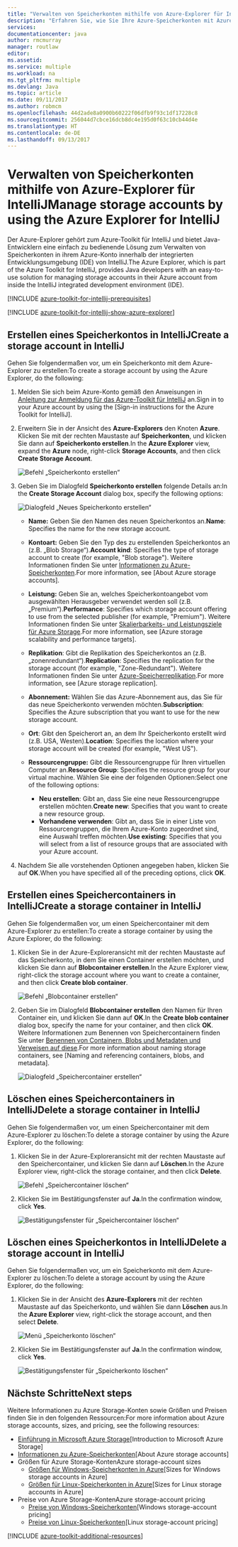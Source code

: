 ```yaml
---
title: "Verwalten von Speicherkonten mithilfe von Azure-Explorer für IntelliJ"
description: "Erfahren Sie, wie Sie Ihre Azure-Speicherkonten mit Azure-Explorer für IntelliJ verwalten."
services: 
documentationcenter: java
author: rmcmurray
manager: routlaw
editor: 
ms.assetid: 
ms.service: multiple
ms.workload: na
ms.tgt_pltfrm: multiple
ms.devlang: Java
ms.topic: article
ms.date: 09/11/2017
ms.author: robmcm
ms.openlocfilehash: 44d2ade8a0900b60222f06dfb9f93c1df17228c8
ms.sourcegitcommit: 256044d7cbce16dcb8dc4e195d0f63c10cb44d4e
ms.translationtype: HT
ms.contentlocale: de-DE
ms.lasthandoff: 09/13/2017
---
```

# <a name="manage-storage-accounts-by-using-the-azure-explorer-for-intellij"></a><span data-ttu-id="164b9-103">Verwalten von Speicherkonten mithilfe von Azure-Explorer für IntelliJ</span><span class="sxs-lookup"><span data-stu-id="164b9-103">Manage storage accounts by using the Azure Explorer for IntelliJ</span></span>

<span data-ttu-id="164b9-104">Der Azure-Explorer gehört zum Azure-Toolkit für IntelliJ und bietet Java-Entwicklern eine einfach zu bedienende Lösung zum Verwalten von Speicherkonten in ihrem Azure-Konto innerhalb der integrierten Entwicklungsumgebung (IDE) von IntelliJ.</span><span class="sxs-lookup"><span data-stu-id="164b9-104">The Azure Explorer, which is part of the Azure Toolkit for IntelliJ, provides Java developers with an easy-to-use solution for managing storage accounts in their Azure account from inside the IntelliJ integrated development environment (IDE).</span></span>

[!INCLUDE [azure-toolkit-for-intellij-prerequisites](../includes/azure-toolkit-for-intellij-prerequisites.md)]

[!INCLUDE [azure-toolkit-for-intellij-show-azure-explorer](../includes/azure-toolkit-for-intellij-show-azure-explorer.md)]

## <a name="create-a-storage-account-in-intellij"></a><span data-ttu-id="164b9-105">Erstellen eines Speicherkontos in IntelliJ</span><span class="sxs-lookup"><span data-stu-id="164b9-105">Create a storage account in IntelliJ</span></span>

<span data-ttu-id="164b9-106">Gehen Sie folgendermaßen vor, um ein Speicherkonto mit dem Azure-Explorer zu erstellen:</span><span class="sxs-lookup"><span data-stu-id="164b9-106">To create a storage account by using the Azure Explorer, do the following:</span></span>

1. <span data-ttu-id="164b9-107">Melden Sie sich beim Azure-Konto gemäß den Anweisungen in [Anleitung zur Anmeldung für das Azure-Toolkit für IntelliJ] an.</span><span class="sxs-lookup"><span data-stu-id="164b9-107">Sign in to your Azure account by using the [Sign-in instructions for the Azure Toolkit for IntelliJ].</span></span> 

2. <span data-ttu-id="164b9-108">Erweitern Sie in der Ansicht des **Azure-Explorers** den Knoten **Azure**. Klicken Sie mit der rechten Maustaste auf **Speicherkonten**, und klicken Sie dann auf **Speicherkonto erstellen**.</span><span class="sxs-lookup"><span data-stu-id="164b9-108">In the **Azure Explorer** view, expand the **Azure** node, right-click **Storage Accounts**, and then click **Create Storage Account**.</span></span>

   ![Befehl „Speicherkonto erstellen“][CS01]

3. <span data-ttu-id="164b9-110">Geben Sie im Dialogfeld **Speicherkonto erstellen** folgende Details an:</span><span class="sxs-lookup"><span data-stu-id="164b9-110">In the **Create Storage Account** dialog box, specify the following options:</span></span>

   ![Dialogfeld „Neues Speicherkonto erstellen“][CS02]

   * <span data-ttu-id="164b9-112">**Name:** Geben Sie den Namen des neuen Speicherkontos an.</span><span class="sxs-lookup"><span data-stu-id="164b9-112">**Name**: Specifies the name for the new storage account.</span></span>

   * <span data-ttu-id="164b9-113">**Kontoart:** Geben Sie den Typ des zu erstellenden Speicherkontos an (z.B. „Blob Storage“).</span><span class="sxs-lookup"><span data-stu-id="164b9-113">**Account kind**: Specifies the type of storage account to create (for example, "Blob storage").</span></span> <span data-ttu-id="164b9-114">Weitere Informationen finden Sie unter [Informationen zu Azure-Speicherkonten].</span><span class="sxs-lookup"><span data-stu-id="164b9-114">For more information, see [About Azure storage accounts].</span></span> 

   * <span data-ttu-id="164b9-115">**Leistung:** Geben Sie an, welches Speicherkontoangebot vom ausgewählten Herausgeber verwendet werden soll (z.B. „Premium“).</span><span class="sxs-lookup"><span data-stu-id="164b9-115">**Performance**: Specifies which storage account offering to use from the selected publisher (for example, "Premium").</span></span> <span data-ttu-id="164b9-116">Weitere Informationen finden Sie unter [Skalierbarkeits- und Leistungsziele für Azure Storage].</span><span class="sxs-lookup"><span data-stu-id="164b9-116">For more information, see [Azure storage scalability and performance targets].</span></span> 

   * <span data-ttu-id="164b9-117">**Replikation**: Gibt die Replikation des Speicherkontos an (z.B. „zonenredundant“).</span><span class="sxs-lookup"><span data-stu-id="164b9-117">**Replication**: Specifies the replication for the storage account (for example, "Zone-Redundant").</span></span> <span data-ttu-id="164b9-118">Weitere Informationen finden Sie unter [Azure-Speicherreplikation].</span><span class="sxs-lookup"><span data-stu-id="164b9-118">For more information, see [Azure storage replication].</span></span> 

   * <span data-ttu-id="164b9-119">**Abonnement:** Wählen Sie das Azure-Abonnement aus, das Sie für das neue Speicherkonto verwenden möchten.</span><span class="sxs-lookup"><span data-stu-id="164b9-119">**Subscription**: Specifies the Azure subscription that you want to use for the new storage account.</span></span>

   * <span data-ttu-id="164b9-120">**Ort**: Gibt den Speicherort an, an dem Ihr Speicherkonto erstellt wird (z.B. USA, Westen).</span><span class="sxs-lookup"><span data-stu-id="164b9-120">**Location**: Specifies the location where your storage account will be created (for example, "West US").</span></span>

   * <span data-ttu-id="164b9-121">**Ressourcengruppe:** Gibt die Ressourcengruppe für Ihren virtuellen Computer an.</span><span class="sxs-lookup"><span data-stu-id="164b9-121">**Resource Group**: Specifies the resource group for your virtual machine.</span></span> <span data-ttu-id="164b9-122">Wählen Sie eine der folgenden Optionen:</span><span class="sxs-lookup"><span data-stu-id="164b9-122">Select one of the following options:</span></span>
      * <span data-ttu-id="164b9-123">**Neu erstellen**: Gibt an, dass Sie eine neue Ressourcengruppe erstellen möchten.</span><span class="sxs-lookup"><span data-stu-id="164b9-123">**Create new**: Specifies that you want to create a new resource group.</span></span>
      * <span data-ttu-id="164b9-124">**Vorhandene verwenden**: Gibt an, dass Sie in einer Liste von Ressourcengruppen, die Ihrem Azure-Konto zugeordnet sind, eine Auswahl treffen möchten.</span><span class="sxs-lookup"><span data-stu-id="164b9-124">**Use existing**: Specifies that you will select from a list of resource groups that are associated with your Azure account.</span></span>

4. <span data-ttu-id="164b9-125">Nachdem Sie alle vorstehenden Optionen angegeben haben, klicken Sie auf **OK**.</span><span class="sxs-lookup"><span data-stu-id="164b9-125">When you have specified all of the preceding options, click **OK**.</span></span>

## <a name="create-a-storage-container-in-intellij"></a><span data-ttu-id="164b9-126">Erstellen eines Speichercontainers in IntelliJ</span><span class="sxs-lookup"><span data-stu-id="164b9-126">Create a storage container in IntelliJ</span></span>

<span data-ttu-id="164b9-127">Gehen Sie folgendermaßen vor, um einen Speichercontainer mit dem Azure-Explorer zu erstellen:</span><span class="sxs-lookup"><span data-stu-id="164b9-127">To create a storage container by using the Azure Explorer, do the following:</span></span>

1. <span data-ttu-id="164b9-128">Klicken Sie in der Azure-Exploreransicht mit der rechten Maustaste auf das Speicherkonto, in dem Sie einen Container erstellen möchten, und klicken Sie dann auf **Blobcontainer erstellen**.</span><span class="sxs-lookup"><span data-stu-id="164b9-128">In the Azure Explorer view, right-click the storage account where you want to create a container, and then click **Create blob container**.</span></span>

   ![Befehl „Blobcontainer erstellen“][CC01]

2. <span data-ttu-id="164b9-130">Geben Sie im Dialogfeld **Blobcontainer erstellen** den Namen für Ihren Container ein, und klicken Sie dann auf **OK**.</span><span class="sxs-lookup"><span data-stu-id="164b9-130">In the **Create blob container** dialog box, specify the name for your container, and then click **OK**.</span></span> <span data-ttu-id="164b9-131">Weitere Informationen zum Benennen von Speichercontainern finden Sie unter [Benennen von Containern, Blobs und Metadaten und Verweisen auf diese].</span><span class="sxs-lookup"><span data-stu-id="164b9-131">For more information about naming storage containers, see [Naming and referencing containers, blobs, and metadata].</span></span>

   ![Dialogfeld „Speichercontainer erstellen“][CC02]

## <a name="delete-a-storage-container-in-intellij"></a><span data-ttu-id="164b9-133">Löschen eines Speichercontainers in IntelliJ</span><span class="sxs-lookup"><span data-stu-id="164b9-133">Delete a storage container in IntelliJ</span></span>

<span data-ttu-id="164b9-134">Gehen Sie folgendermaßen vor, um einen Speichercontainer mit dem Azure-Explorer zu löschen:</span><span class="sxs-lookup"><span data-stu-id="164b9-134">To delete a storage container by using the Azure Explorer, do the following:</span></span>

1. <span data-ttu-id="164b9-135">Klicken Sie in der Azure-Exploreransicht mit der rechten Maustaste auf den Speichercontainer, und klicken Sie dann auf **Löschen**.</span><span class="sxs-lookup"><span data-stu-id="164b9-135">In the Azure Explorer view, right-click the storage container, and then click **Delete**.</span></span>

   ![Befehl „Speichercontainer löschen“][DC01]

2. <span data-ttu-id="164b9-137">Klicken Sie im Bestätigungsfenster auf **Ja**.</span><span class="sxs-lookup"><span data-stu-id="164b9-137">In the confirmation window, click **Yes**.</span></span>

   ![Bestätigungsfenster für „Speichercontainer löschen“][DC02]

## <a name="delete-a-storage-account-in-intellij"></a><span data-ttu-id="164b9-139">Löschen eines Speicherkontos in IntelliJ</span><span class="sxs-lookup"><span data-stu-id="164b9-139">Delete a storage account in IntelliJ</span></span>

<span data-ttu-id="164b9-140">Gehen Sie folgendermaßen vor, um ein Speicherkonto mit dem Azure-Explorer zu löschen:</span><span class="sxs-lookup"><span data-stu-id="164b9-140">To delete a storage account by using the Azure Explorer, do the following:</span></span>

1. <span data-ttu-id="164b9-141">Klicken Sie in der Ansicht des **Azure-Explorers** mit der rechten Maustaste auf das Speicherkonto, und wählen Sie dann **Löschen** aus.</span><span class="sxs-lookup"><span data-stu-id="164b9-141">In the **Azure Explorer** view, right-click the storage account, and then select **Delete**.</span></span>

   ![Menü „Speicherkonto löschen“][DS01]

2. <span data-ttu-id="164b9-143">Klicken Sie im Bestätigungsfenster auf **Ja**.</span><span class="sxs-lookup"><span data-stu-id="164b9-143">In the confirmation window, click **Yes**.</span></span>

   ![Bestätigungsfenster für „Speicherkonto löschen“][DS02]

## <a name="next-steps"></a><span data-ttu-id="164b9-145">Nächste Schritte</span><span class="sxs-lookup"><span data-stu-id="164b9-145">Next steps</span></span>

<span data-ttu-id="164b9-146">Weitere Informationen zu Azure Storage-Konten sowie Größen und Preisen finden Sie in den folgenden Ressourcen:</span><span class="sxs-lookup"><span data-stu-id="164b9-146">For more information about Azure storage accounts, sizes, and pricing, see the following resources:</span></span>

* <span data-ttu-id="164b9-147">[Einführung in Microsoft Azure Storage]</span><span class="sxs-lookup"><span data-stu-id="164b9-147">[Introduction to Microsoft Azure Storage]</span></span>
* <span data-ttu-id="164b9-148">[Informationen zu Azure-Speicherkonten]</span><span class="sxs-lookup"><span data-stu-id="164b9-148">[About Azure storage accounts]</span></span>
* <span data-ttu-id="164b9-149">Größen für Azure Storage-Konten</span><span class="sxs-lookup"><span data-stu-id="164b9-149">Azure storage-account sizes</span></span>
  * <span data-ttu-id="164b9-150">[Größen für Windows-Speicherkonten in Azure]</span><span class="sxs-lookup"><span data-stu-id="164b9-150">[Sizes for Windows storage accounts in Azure]</span></span>
  * <span data-ttu-id="164b9-151">[Größen für Linux-Speicherkonten in Azure]</span><span class="sxs-lookup"><span data-stu-id="164b9-151">[Sizes for Linux storage accounts in Azure]</span></span>
* <span data-ttu-id="164b9-152">Preise von Azure Storage-Konten</span><span class="sxs-lookup"><span data-stu-id="164b9-152">Azure storage-account pricing</span></span>
  * <span data-ttu-id="164b9-153">[Preise von Windows-Speicherkonten]</span><span class="sxs-lookup"><span data-stu-id="164b9-153">[Windows storage-account pricing]</span></span>
  * <span data-ttu-id="164b9-154">[Preise von Linux-Speicherkonten]</span><span class="sxs-lookup"><span data-stu-id="164b9-154">[Linux storage-account pricing]</span></span>

[!INCLUDE [azure-toolkit-additional-resources](../includes/azure-toolkit-additional-resources.md)]

<!-- URL List -->

[Anleitung zur Anmeldung für das Azure-Toolkit für IntelliJ]: ./azure-toolkit-for-intellij-sign-in-instructions.md
[Einführung in Microsoft Azure Storage]: /azure/storage/storage-introduction
[Informationen zu Azure-Speicherkonten]: /azure/storage/storage-create-storage-account
[Azure-Speicherreplikation]: /azure/storage/storage-redundancy
[Skalierbarkeits- und Leistungsziele für Azure Storage]: /azure/storage/storage-scalability-targets
[Benennen von Containern, BLOBs und Metadaten und Verweisen auf diese]: http://go.microsoft.com/fwlink/?LinkId=255555

[Größen für Windows-Speicherkonten in Azure]: /azure/virtual-machines/virtual-machines-windows-sizes
[Größen für Linux-Speicherkonten in Azure]: /azure/virtual-machines/virtual-machines-linux-sizes
[Preise von Windows-Speicherkonten]: /pricing/details/virtual-machines/windows/
[Preise von Linux-Speicherkonten]: /pricing/details/virtual-machines/linux/

<!-- IMG List -->

[CS01]: media/azure-toolkit-for-intellij-managing-storage-accounts-using-azure-explorer/CS01.png
[CS02]: media/azure-toolkit-for-intellij-managing-storage-accounts-using-azure-explorer/CS02.png
[CC01]: media/azure-toolkit-for-intellij-managing-storage-accounts-using-azure-explorer/CC01.png
[CC02]: media/azure-toolkit-for-intellij-managing-storage-accounts-using-azure-explorer/CC02.png

[DS01]: media/azure-toolkit-for-intellij-managing-storage-accounts-using-azure-explorer/DS01.png
[DS02]: media/azure-toolkit-for-intellij-managing-storage-accounts-using-azure-explorer/DS02.png
[DC01]: media/azure-toolkit-for-intellij-managing-storage-accounts-using-azure-explorer/DC01.png
[DC02]: media/azure-toolkit-for-intellij-managing-storage-accounts-using-azure-explorer/DC02.png

